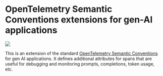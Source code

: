 # OpenTelemetry Semantic Conventions extensions for gen-AI applications

<a href="https://pypi.org/project/opentelemetry-semantic-conventions-ai/">
    <img src="https://badge.fury.io/py/opentelemetry-semantic-conventions-ai.svg">
</a>

This is an extension of the standard [OpenTelemetry Semantic Conventions](https://github.com/open-telemetry/semantic-conventions) for gen AI applications. It defines additional attributes for spans that are useful for debugging and monitoring prompts, completions, token usage, etc.
